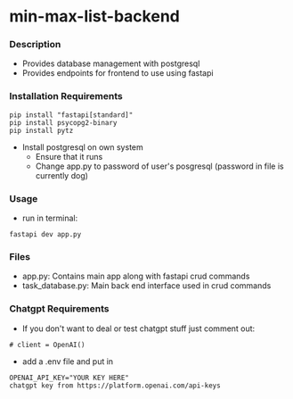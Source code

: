 # min-max-list-backend


### Description
- Provides database management with postgresql
- Provides endpoints for frontend to use using fastapi

### Installation Requirements

```
pip install "fastapi[standard]"
pip install psycopg2-binary
pip install pytz 
```
- Install postgresql on own system 
    - Ensure that it runs
    - Change app.py to password of user's posgresql (password in file is currently dog)

### Usage
- run in terminal:
```
fastapi dev app.py
```

### Files
- app.py: Contains main app along with fastapi crud commands 
- task_database.py: Main back end interface used in crud commands

### Chatgpt Requirements
- If you don't want to deal or test chatgpt stuff just comment out:
```
# client = OpenAI()
```

- add a .env file and put in 
```
OPENAI_API_KEY="YOUR KEY HERE"
chatgpt key from https://platform.openai.com/api-keys
```
